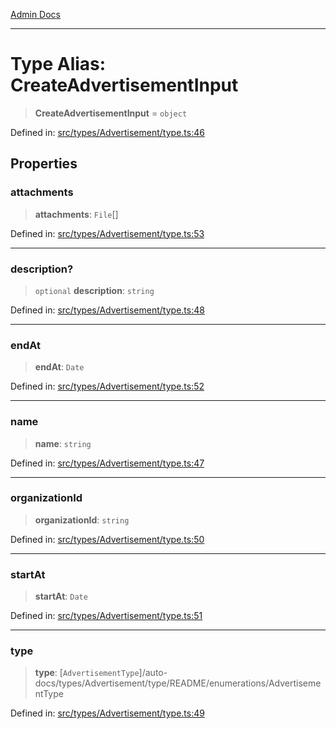 [Admin Docs](/)

***

# Type Alias: CreateAdvertisementInput

> **CreateAdvertisementInput** = `object`

Defined in: [src/types/Advertisement/type.ts:46](https://github.com/PalisadoesFoundation/talawa-admin/blob/main/src/types/Advertisement/type.ts#L46)

## Properties

### attachments

> **attachments**: `File`[]

Defined in: [src/types/Advertisement/type.ts:53](https://github.com/PalisadoesFoundation/talawa-admin/blob/main/src/types/Advertisement/type.ts#L53)

***

### description?

> `optional` **description**: `string`

Defined in: [src/types/Advertisement/type.ts:48](https://github.com/PalisadoesFoundation/talawa-admin/blob/main/src/types/Advertisement/type.ts#L48)

***

### endAt

> **endAt**: `Date`

Defined in: [src/types/Advertisement/type.ts:52](https://github.com/PalisadoesFoundation/talawa-admin/blob/main/src/types/Advertisement/type.ts#L52)

***

### name

> **name**: `string`

Defined in: [src/types/Advertisement/type.ts:47](https://github.com/PalisadoesFoundation/talawa-admin/blob/main/src/types/Advertisement/type.ts#L47)

***

### organizationId

> **organizationId**: `string`

Defined in: [src/types/Advertisement/type.ts:50](https://github.com/PalisadoesFoundation/talawa-admin/blob/main/src/types/Advertisement/type.ts#L50)

***

### startAt

> **startAt**: `Date`

Defined in: [src/types/Advertisement/type.ts:51](https://github.com/PalisadoesFoundation/talawa-admin/blob/main/src/types/Advertisement/type.ts#L51)

***

### type

> **type**: [`AdvertisementType`]/auto-docs/types/Advertisement/type/README/enumerations/AdvertisementType

Defined in: [src/types/Advertisement/type.ts:49](https://github.com/PalisadoesFoundation/talawa-admin/blob/main/src/types/Advertisement/type.ts#L49)
